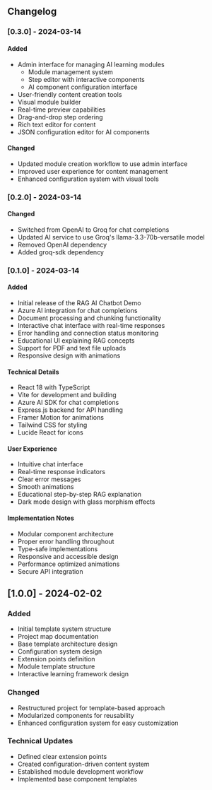 ## Changelog

### [0.3.0] - 2024-03-14

#### Added
- Admin interface for managing AI learning modules
  - Module management system
  - Step editor with interactive components
  - AI component configuration interface
- User-friendly content creation tools
- Visual module builder
- Real-time preview capabilities
- Drag-and-drop step ordering
- Rich text editor for content
- JSON configuration editor for AI components

#### Changed
- Updated module creation workflow to use admin interface
- Improved user experience for content management
- Enhanced configuration system with visual tools

### [0.2.0] - 2024-03-14

#### Changed
- Switched from OpenAI to Groq for chat completions
- Updated AI service to use Groq's llama-3.3-70b-versatile model
- Removed OpenAI dependency
- Added groq-sdk dependency

### [0.1.0] - 2024-03-14

#### Added
- Initial release of the RAG AI Chatbot Demo
- Azure AI integration for chat completions
- Document processing and chunking functionality
- Interactive chat interface with real-time responses
- Error handling and connection status monitoring
- Educational UI explaining RAG concepts
- Support for PDF and text file uploads
- Responsive design with animations

#### Technical Details
- React 18 with TypeScript
- Vite for development and building
- Azure AI SDK for chat completions
- Express.js backend for API handling
- Framer Motion for animations
- Tailwind CSS for styling
- Lucide React for icons

#### User Experience
- Intuitive chat interface
- Real-time response indicators
- Clear error messages
- Smooth animations
- Educational step-by-step RAG explanation
- Dark mode design with glass morphism effects

#### Implementation Notes
- Modular component architecture
- Proper error handling throughout
- Type-safe implementations
- Responsive and accessible design
- Performance optimized animations
- Secure API integration

## [1.0.0] - 2024-02-02
### Added
- Initial template system structure
- Project map documentation
- Base template architecture design
- Configuration system design
- Extension points definition
- Module template structure
- Interactive learning framework design

### Changed
- Restructured project for template-based approach
- Modularized components for reusability
- Enhanced configuration system for easy customization

### Technical Updates
- Defined clear extension points
- Created configuration-driven content system
- Established module development workflow
- Implemented base component templates